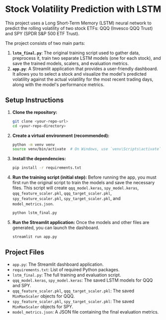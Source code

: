 # Stock Volatility Prediction with LSTM

This project uses a Long Short-Term Memory (LSTM) neural network to predict the rolling volatility of two stock ETFs: QQQ (Invesco QQQ Trust) and SPY (SPDR S&P 500 ETF Trust).

The project consists of two main parts:
1.  **`lstm_final.py`**: The original training script used to gather data, preprocess it, train two separate LSTM models (one for each stock), and save the trained models, scalers, and evaluation metrics.
2.  **`app.py`**: A Streamlit application that provides a user-friendly dashboard. It allows you to select a stock and visualize the model's predicted volatility against the actual volatility for the most recent trading days, along with the model's performance metrics.

## Setup Instructions

1.  **Clone the repository:**
    ```bash
    git clone <your-repo-url>
    cd <your-repo-directory>
    ```

2.  **Create a virtual environment (recommended):**
    ```bash
    python -m venv venv
    source venv/bin/activate  # On Windows, use `venv\Scripts\activate`
    ```

3.  **Install the dependencies:**
    ```bash
    pip install -r requirements.txt
    ```

4.  **Run the training script (initial step):**
    Before running the app, you must first run the original script to train the models and save the necessary files. This script will create `qqq_model.keras`, `spy_model.keras`, `qqq_feature_scaler.pkl`, `qqq_target_scaler.pkl`, `spy_feature_scaler.pkl`, `spy_target_scaler.pkl`, and `model_metrics.json`.
    ```bash
    python lstm_final.py
    ```

5.  **Run the Streamlit application:**
    Once the models and other files are generated, you can launch the dashboard.
    ```bash
    streamlit run app.py
    ```

## Project Files

* `app.py`: The Streamlit dashboard application.
* `requirements.txt`: List of required Python packages.
* `lstm_final.py`: The full training and evaluation script.
* `qqq_model.keras`, `spy_model.keras`: The saved LSTM models for QQQ and SPY.
* `qqq_feature_scaler.pkl`, `qqq_target_scaler.pkl`: The saved `MinMaxScaler` objects for QQQ.
* `spy_feature_scaler.pkl`, `spy_target_scaler.pkl`: The saved `MinMaxScaler` objects for SPY.
* `model_metrics.json`: A JSON file containing the final evaluation metrics.
